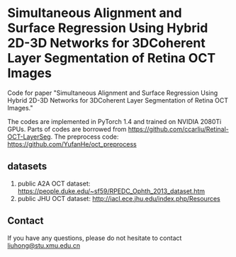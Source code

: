 # Simultaneous Alignment and Surface Regression Using Hybrid 2D-3D Networks for 3DCoherent Layer Segmentation of Retina OCT Images

Code for paper "Simultaneous Alignment and Surface Regression Using Hybrid 2D-3D Networks for 3DCoherent Layer Segmentation of Retina OCT Images."

The codes are implemented in PyTorch 1.4 and trained on NVIDIA 2080Ti GPUs.
Parts of codes are borrowed from https://github.com/ccarliu/Retinal-OCT-LayerSeg.
The preprocess code: https://github.com/YufanHe/oct_preprocess

## datasets

1. public A2A OCT dataset: https://people.duke.edu/~sf59/RPEDC_Ophth_2013_dataset.htm
2. public JHU OCT dataset: http://iacl.ece.jhu.edu/index.php/Resources

## Contact

If you have any questions, please do not hesitate to contact liuhong@stu.xmu.edu.cn
